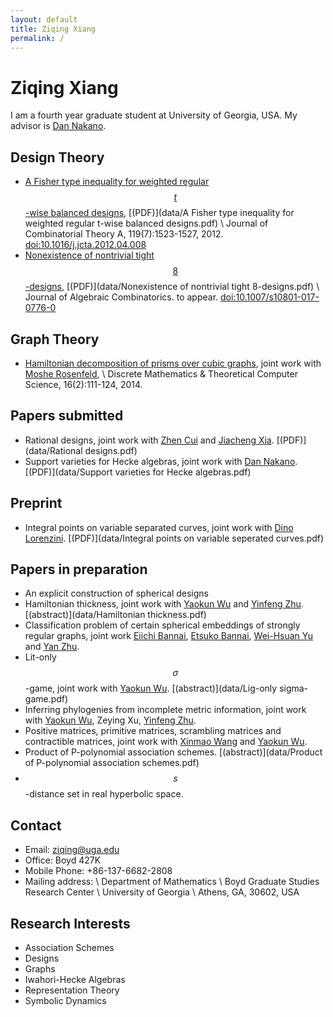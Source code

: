 ```yaml
---
layout: default
title: Ziqing Xiang
permalink: /
---
```


# Ziqing Xiang
I am a fourth year graduate student at University of Georgia, USA. My advisor is [Dan Nakano](http://alpha.math.uga.edu/~nakano/).

## Design Theory
* [A Fisher type inequality for weighted regular $$t$$-wise balanced designs](http://www.sciencedirect.com/science/article/pii/S0097316512000714),
  [(PDF)](data/A Fisher type inequality for weighted regular t-wise balanced designs.pdf) \\
  Journal of Combinatorial Theory A, 119(7):1523-1527, 2012. [doi:10.1016/j.jcta.2012.04.008](http://dx.doi.org/10.1016/j.jcta.2012.04.008)
* [Nonexistence of nontrivial tight $$8$$-designs](https://link.springer.com/article/10.1007/s10801-017-0776-0),
  [(PDF)](data/Nonexistence of nontrivial tight 8-designs.pdf) \\
  Journal of Algebraic Combinatorics. to appear. [doi:10.1007/s10801-017-0776-0](http://dx.doi.org/10.1007/s10801-017-0776-0)

## Graph Theory
* [Hamiltonian decomposition of prisms over cubic graphs](http://dmtcs.episciences.org/2079), joint work with [Moshe Rosenfeld](http://www.tacoma.washington.edu/techabout/profile.cfm?ID=303), \\
  Discrete Mathematics & Theoretical Computer Science, 16(2):111-124, 2014.

## Papers submitted
* Rational designs, joint work with [Zhen Cui](http://math.sjtu.edu.cn/Showteacher.aspx?id=55&info_lb=98&flag=98) and [Jiacheng Xia](http://www.gu.se/english/about_the_university/staff/?languageId=100001&userId=xxiaji&departmentId=013006). [(PDF)](data/Rational designs.pdf)
* Support varieties for Hecke algebras, joint work with [Dan Nakano](http://alpha.math.uga.edu/~nakano/). [(PDF)](data/Support varieties for Hecke algebras.pdf)

## Preprint
* Integral points on variable separated curves, joint work with [Dino Lorenzini](http://alpha.math.uga.edu/~lorenz/). [(PDF)](data/Integral points on variable seperated curves.pdf)

## Papers in preparation
* An explicit construction of spherical designs
* Hamiltonian thickness, joint work with [Yaokun Wu](http://math.sjtu.edu.cn/faculty/ykwu/) and [Yinfeng Zhu](http://zhuyinfeng.org/). [(abstract)](data/Hamiltonian thickness.pdf)
* Classification problem of certain spherical embeddings of strongly regular graphs, joint work [Eiichi Bannai](https://www.genealogy.math.ndsu.nodak.edu/id.php?id=11296), [Etsuko Bannai](https://www.genealogy.math.ndsu.nodak.edu/id.php?id=10669), [Wei-Hsuan Yu](http://users.math.msu.edu/users/weihsuan/) and [Yan Zhu](http://yanzhu.org/).
* Lit-only $$\sigma$$-game, joint work with [Yaokun Wu](http://math.sjtu.edu.cn/faculty/ykwu/). [(abstract)](data/Lig-only sigma-game.pdf)
* Inferring phylogenies from incomplete metric information, joint work with [Yaokun Wu](http://math.sjtu.edu.cn/faculty/ykwu/), Zeying Xu, [Yinfeng Zhu](http://zhuyinfeng.org/).
* Positive matrices, primitive matrices, scrambling matrices and contractible matrices, joint work with [Xinmao Wang](http://math.ustc.edu.cn/new/teachersinfo1.php?id=69) and [Yaokun Wu](http://math.sjtu.edu.cn/faculty/ykwu/).
* Product of P-polynomial association schemes. [(abstract)](data/Product of P-polynomial association schemes.pdf)
* $$s$$-distance set in real hyperbolic space.

## Contact
* Email: <ziqing@uga.edu>
* Office: Boyd 427K
* Mobile Phone: +86-137-6682-2808
* Mailing address: \\
Department of Mathematics \\
Boyd Graduate Studies Research Center \\
University of Georgia \\
Athens, GA, 30602, USA

## Research Interests
* Association Schemes
* Designs
* Graphs
* Iwahori-Hecke Algebras
* Representation Theory
* Symbolic Dynamics